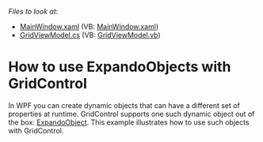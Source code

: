 <!-- default file list -->
*Files to look at*:

* [MainWindow.xaml](./CS/dxSampleGrid/MainWindow.xaml) (VB: [MainWindow.xaml](./VB/dxSampleGrid/MainWindow.xaml))
* [GridViewModel.cs](./CS/dxSampleGrid/GridViewModel.cs) (VB: [GridViewModel.vb](./VB/dxSampleGrid/GridViewModel.vb))

<!-- default file list end -->
# How to use ExpandoObjects with GridControl

In WPF you can create dynamic objects that can have a different set of properties at runtime. GridControl supports one such dynamic object out of the box: [ExpandoObject](https://docs.microsoft.com/en-us/dotnet/api/system.dynamic.expandoobject?view=netframework-4.7.1). This example illustrates how to use such objects with GridControl.
